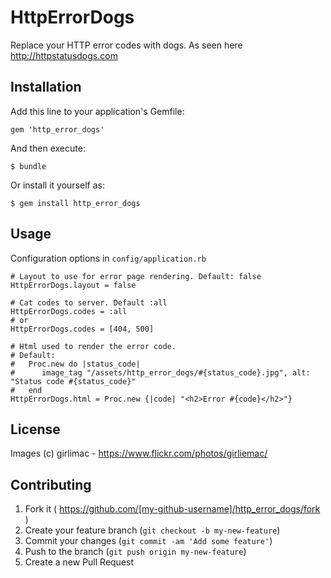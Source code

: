 # HttpErrorDogs

Replace your HTTP error codes with dogs. As seen here http://httpstatusdogs.com

## Installation

Add this line to your application's Gemfile:

    gem 'http_error_dogs'

And then execute:

    $ bundle

Or install it yourself as:

    $ gem install http_error_dogs

## Usage

Configuration options in `config/application.rb`

    # Layout to use for error page rendering. Default: false
    HttpErrorDogs.layout = false
    
    # Cat codes to server. Default :all
    HttpErrorDogs.codes = :all
    # or
    HttpErrorDogs.codes = [404, 500]
    
    # Html used to render the error code. 
    # Default: 
    #   Proc.new do |status_code| 
    #      image_tag "/assets/http_error_dogs/#{status_code}.jpg", alt: "Status code #{status_code}"
    #   end
    HttpErrorDogs.html = Proc.new {|code| "<h2>Error #{code}</h2>"}
    
## License

Images (c) girlimac - https://www.flickr.com/photos/girliemac/
    
## Contributing

1. Fork it ( https://github.com/[my-github-username]/http_error_dogs/fork )
2. Create your feature branch (`git checkout -b my-new-feature`)
3. Commit your changes (`git commit -am 'Add some feature'`)
4. Push to the branch (`git push origin my-new-feature`)
5. Create a new Pull Request
